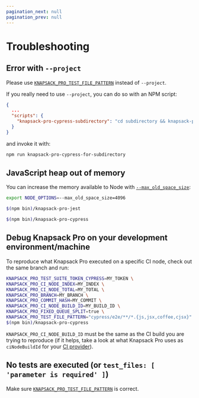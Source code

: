 ```yaml
---
pagination_next: null
pagination_prev: null
---
```


# Troubleshooting

## Error with `--project`

Please use [`KNAPSACK_PRO_TEST_FILE_PATTERN`](reference.md#knapsack_pro_test_file_pattern) instead of `--project`.

If you really need to use `--project`, you can do so with an NPM script:

```json
{
  ...
  "scripts": {
    "knapsack-pro-cypress-subdirectory": "cd subdirectory && knapsack-pro-cypress"
  }
}
```

and invoke it with:

```bash
npm run knapsack-pro-cypress-for-subdirectory
```

## JavaScript heap out of memory

You can increase the memory available to Node with [`--max_old_space_size`](https://nodejs.org/api/cli.html#--max-old-space-sizesize-in-megabytes):

```bash
export NODE_OPTIONS=--max_old_space_size=4096

$(npm bin)/knapsack-pro-jest

$(npm bin)/knapsack-pro-cypress
```

## Debug Knapsack Pro on your development environment/machine

To reproduce what Knapsack Pro executed on a specific CI node, check out the same branch and run:

```bash
KNAPSACK_PRO_TEST_SUITE_TOKEN_CYPRESS=MY_TOKEN \
KNAPSACK_PRO_CI_NODE_INDEX=MY_INDEX \
KNAPSACK_PRO_CI_NODE_TOTAL=MY_TOTAL \
KNAPSACK_PRO_BRANCH=MY_BRANCH \
KNAPSACK_PRO_COMMIT_HASH=MY_COMMIT \
KNAPSACK_PRO_CI_NODE_BUILD_ID=MY_BUILD_ID \
KNAPSACK_PRO_FIXED_QUEUE_SPLIT=true \
KNAPSACK_PRO_TEST_FILE_PATTERN="cypress/e2e/**/*.{js,jsx,coffee,cjsx}" \
$(npm bin)/knapsack-pro-cypress
```

`KNAPSACK_PRO_CI_NODE_BUILD_ID` must be the same as the CI build you are trying to reproduce (if it helps, take a look at what Knapsack Pro uses as `ciNodeBuildId` for your [CI provider](https://github.com/KnapsackPro/knapsack-pro-core-js/tree/master/src/ci-providers)).

## No tests are executed (or `test_files: [ 'parameter is required' ]`)

Make sure [`KNAPSACK_PRO_TEST_FILE_PATTERN`](reference.md#knapsack_pro_test_file_pattern) is correct.
